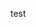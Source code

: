 <!DOCTYPE html>
<html>
    <head>
        <title>Senjienji</title>
    </head>
    <body>
        <p>test</p>
    </body>
</html>
